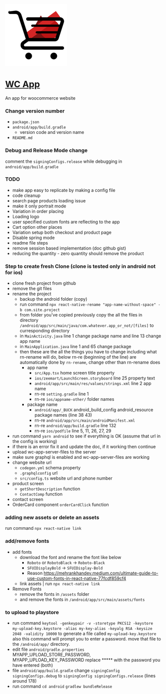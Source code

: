![alt text](logo.png)

# [WC App](https://marketingpro.lk)
An app for woocommerce website

### Change version number
- `package.json`
- `android/app/build.gradle`
    - version code and version name
- `README.md`

### Debug and Release Mode change
comment the `signingConfigs.release` while debugging in `android/app/build.gradle`

### TODO
- make app easy to replicate by making a config file
- code cleanup
- search page products loading issue
- make it only portrait mode
- Variation in order placing
- Loading logo
- user specified custom fonts are reflecting to the app
- Cart option other places
- Variation setup both checkout and product page
- Disable spring mode
- readme file steps
- remove session based implementation (doc github gist)
- reducing the quantity - zero quantity should remove the product


### Step to create fresh Clone (clone is tested only in android not for ios)
- clone fresh project from github
- remove the git files
- rename the project
  - backup the android folder (copy)
  - run command `npx react-native-rename "app-name-without-space" -b com.site.project`
  - from folder you've copied previously copy the all the files in directory `/android/app/src/main/java/com.whatever.app_or_not/[files]` to curresponding directory
  - in `MainActivity.java` line 1 change package name and line 13 change app name
  - in `MainApplication.java` line 1 and 65 change package 
  - then these are the all the things you have to change including what rn-rename will do, below rn-re (beginning of the line) are automatically done by `rn-rename`, change other than rn-rename does
    - app name
      - `src/App.tsx` home screen title property
      - `ios/zeemart/LaunchScreen.storyboard` line 25 property text
      - `android/app/src/main/res/values/strings.xml` line 2 app name
      - rn-re `setting.gradle` line 1
      - rn-re `ios/appname-other/` folder names
    - package name
      - `android/app/_BUCK` android_build_config android_resource package names (line 38 43)
      - rn-re `android/app/src/main/androidManifest.xml`
      - rn-re `android/app/build.gradle` line 132
      - rn-re `ios/podfile` line 5, 11, 26, 27, 29
- run command `yarn android` to see if everything is OK (assume that url in the config is working)
- if there is an error fix it and update the doc, if it working then continue
- upload wc-app-server-files to the server
- make sure graphql is enabled and wc-app-server-files are working
- change website url
  - `codegen.yml` schema property
  - `.graphqlconfig` url
  - `src/config.ts` website url and phone number
- product screen
  - `getShortDescription` function
  - `ContactComp` function
- contact screen
- OrderCard component `orderCardClick` function

### adding new assets or delete an assets
run command  `npx react-native link`

### add/remove fonts
- add fonts
  - download the font and rename the font like below
    - `Roboto` or `RobotoBlack` -> `Roboto-Black`
    - `SFUIDisplayBold` -> `SFUIDisplay-Bold`
    - Reason https://mehrankhandev.medium.com/ultimate-guide-to-use-custom-fonts-in-react-native-77fcdf859cf4
  - link assets | run `npx react-native link`
- Remove Fonts
  - remove the fonts in `/assets` folder
  - and remove the fonts in `/android/app/src/main/assets/fonts`

### to upload to playstore
- run command `keytool -genkeypair -v -storetype PKCS12 -keystore my-upload-key.keystore -alias my-key-alias -keyalg RSA -keysize 2048 -validity 10000` to  generate a file called `my-upload-key.keystore` also this command will prompt you to enter a password. move that file to the `/android/app/` directory.
- edit file `android/gradle.properties` MYAPP_UPLOAD_STORE_PASSWORD, MYAPP_UPLOAD_KEY_PASSWORD replace ***** with the password you have entered (both)
- file `android/app/build.gradle` change `signingConfig signingConfigs.debug` to `signingConfig signingConfigs.release` (lines around 178)
- run command `cd android` `gradlew bundleRelease`
